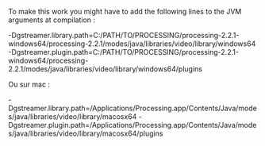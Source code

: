 To make this work you might have to add the following lines to the JVM arguments at compilation :

-Dgstreamer.library.path=C:/PATH/TO/PROCESSING/processing-2.2.1-windows64/processing-2.2.1/modes/java/libraries/video/library/windows64
-Dgstreamer.plugin.path=C:/PATH/TO/PROCESSING/processing-2.2.1-windows64/processing-2.2.1/modes/java/libraries/video/library/windows64/plugins


Ou sur mac : 

-Dgstreamer.library.path=/Applications/Processing.app/Contents/Java/modes/java/libraries/video/library/macosx64
-Dgstreamer.plugin.path=/Applications/Processing.app/Contents/Java/modes/java/libraries/video/library/macosx64/plugins

